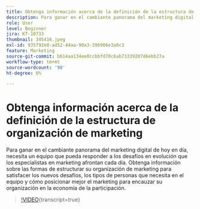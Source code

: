 ```yaml
---
title: Obtenga información acerca de la definición de la estructura de organización de marketing
description: Para ganar en el cambiante panorama del marketing digital de hoy en día, necesita un equipo que pueda responder a los desafíos en evolución que los especialistas en marketing afrontan cada día.
role: User
level: Beginner
jira: KT-10733
thumbnail: 345416.jpeg
exl-id: 935f92e8-ad52-44aa-90a3-396906e3a0c3
feature: Marketing
source-git-commit: b614aa134ee0ccbbfd70c6ab73339287d6ebb27a
workflow-type: tm+mt
source-wordcount: '98'
ht-degree: 0%

---
```


# Obtenga información acerca de la definición de la estructura de organización de marketing

Para ganar en el cambiante panorama del marketing digital de hoy en día, necesita un equipo que pueda responder a los desafíos en evolución que los especialistas en marketing afrontan cada día. Obtenga información sobre las formas de estructurar su organización de marketing para satisfacer los nuevos desafíos, los tipos de personas que necesita en el equipo y cómo posicionar mejor el marketing para encauzar su organización en la economía de la participación.

>[!VIDEO](https://video.tv.adobe.com/v/345416/?quality=12&learn=on){transcript=true}
